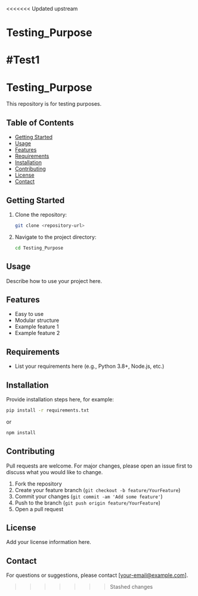 <<<<<<< Updated upstream
# Testing_Purpose 
#Test1
=======
# Testing_Purpose

This repository is for testing purposes.

## Table of Contents

- [Getting Started](#getting-started)
- [Usage](#usage)
- [Features](#features)
- [Requirements](#requirements)
- [Installation](#installation)
- [Contributing](#contributing)
- [License](#license)
- [Contact](#contact)

## Getting Started

1. Clone the repository:
   ```sh
   git clone <repository-url>
   ```
2. Navigate to the project directory:
   ```sh
   cd Testing_Purpose
   ```

## Usage

Describe how to use your project here.

## Features

- Easy to use
- Modular structure
- Example feature 1
- Example feature 2

## Requirements

- List your requirements here (e.g., Python 3.8+, Node.js, etc.)

## Installation

Provide installation steps here, for example:
```sh
pip install -r requirements.txt
```
or
```sh
npm install
```

## Contributing

Pull requests are welcome. For major changes, please open an issue first to discuss what you would like to change.

1. Fork the repository
2. Create your feature branch (`git checkout -b feature/YourFeature`)
3. Commit your changes (`git commit -am 'Add some feature'`)
4. Push to the branch (`git push origin feature/YourFeature`)
5. Open a pull request

## License

Add your license information here.

## Contact

For questions or suggestions, please contact [your-email@example.com].
>>>>>>> Stashed changes
